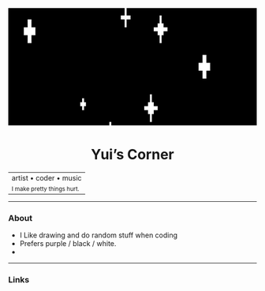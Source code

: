 <!-- Retro-styled GitHub profile (no JS/CSS, no emojis) -->

<div align="center">
  <img src="assets/banner.gif" alt="Welcome banner" width="820" height="238">

  <h1>Yui’s Corner</h1>

  <table>
    <tr>
      <td>
        artist • coder • music<br>
        <sub>I make pretty things hurt.</sub>
      </td>
    </tr>
  </table>
</div>

---

### About
- I Like drawing and do random stuff when coding
- Prefers purple / black / white.
- 
---

### Links
<p align="center">
  <a href="https://discord.com/users/579784411441135636">
  </a>
  
  <a href="https://instagram.com/lxrylex">
  </a>
</p>
